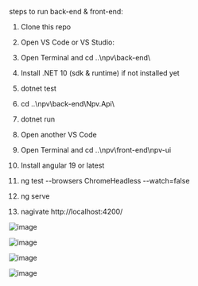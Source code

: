 steps to run back-end & front-end:

1. Clone this repo
2. Open VS Code or VS Studio:

3. Open Terminal and cd ..\npv\back-end\
4. Install .NET 10 (sdk & runtime) if not installed yet
5. dotnet test
6. cd ..\npv\back-end\Npv.Api\
7. dotnet run

8. Open another VS Code
9. Open Terminal and cd ..\npv\front-end\npv-ui
10. Install angular 19 or latest
11. ng test --browsers ChromeHeadless --watch=false
12. ng serve
13. nagivate http://localhost:4200/

![image](https://github.com/user-attachments/assets/052ddc5a-41fa-43c2-ae09-f2b6b7296d8c)

![image](https://github.com/user-attachments/assets/5d16b55e-9faa-4eb0-97b3-36706ce0710d)

![image](https://github.com/user-attachments/assets/f4c00f5e-d9c6-4022-b2f3-83cfe6d69dea)

![image](https://github.com/user-attachments/assets/0105d956-6750-4117-b3a8-b18d425c571c)
